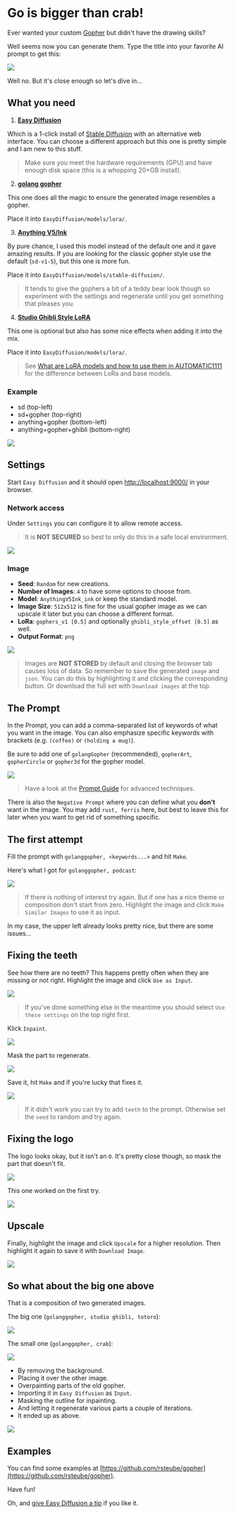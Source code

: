# Go is bigger than crab!

Ever wanted your custom [Gopher](https://go.dev/blog/gopher) but didn't have the drawing skills?

Well seems now you can generate them.
Type the title into your favorite AI prompt to get this:

![](./go-bigger-than-crab/go-bigger-than-crab.png)

Well no. But it's close enough so let's dive in...

## What you need

1. [**Easy Diffusion**](https://easydiffusion.github.io/)

Which is a 1-click install of [Stable Diffusion](https://github.com/CompVis/stable-diffusion)
 with an alternative web interface.
You can choose a different approach but this one is pretty simple and I am new to this stuff.

> Make sure you meet the hardware requirements (GPU) and have enough disk space (this is a whopping 20+GB install).

2. [**golang gopher**](https://civitai.com/models/125264?modelVersionId=136827)

This one does all the magic to ensure the generated image resembles a gopher.

Place it into `EasyDiffusion/models/lora/`.

3. [**Anything V5/Ink**](https://civitai.com/models/9409)

By pure chance, I used this model instead of the default one and it gave amazing results.
If you are looking for the classic gopher style use the default (`sd-v1-5`), but this one is more fun.

Place it into `EasyDiffusion/models/stable-diffusion/`.

> It tends to give the gophers a bit of a teddy bear look though so experiment with the settings
> and regenerate until you get something that pleases you.

4. [**Studio Ghibli Style LoRA**](https://civitai.com/models/6526?modelVersionId=7657)

This one is optional but also has some nice effects when adding it into the mix.

Place it into `EasyDiffusion/models/lora/`.

> See [What are LoRA models and how to use them in AUTOMATIC1111](https://stable-diffusion-art.com/lora/) for the difference between LoRa and base models.

### Example

- sd (top-left)
- sd+gopher (top-right)
- anything+gopher (bottom-left)
- anything+gopher+ghibli (bottom-right)

![](./go-bigger-than-crab/models.png)

## Settings

Start `Easy Diffusion` and it should open [http://localhost:9000/](http://localhost:9000/) in your browser.

### Network access

Under `Settings` you can configure it to allow remote access.

> It is **NOT SECURED** so best to only do this in a safe local environment.

![](./go-bigger-than-crab/settings-network.png)

### Image

- **Seed**: `Random` for new creations.
- **Number of Images**: `4` to have some options to choose from.
- **Model**: `AnythingV5Ink_ink` or keep the standard model.
- **Image Size**: `512x512` is fine for the usual gopher image as we can upscale it later but you can choose a different format.
- **LoRa**: `gophers_v1 [0.5]` and optionally `ghibli_style_offset [0.5]` as well.
- **Output Format**: `png`

![](./go-bigger-than-crab/settings-image.png)

> Images are **NOT STORED** by default and closing the browser tab causes loss of data.
> So remember to save the generated `image` and `json`.
> You can do this by highlighting it and clicking the corresponding button.
> Or download the full set with `Download images` at the top.

## The Prompt

In the Prompt, you can add a comma-separated list of keywords of what you want in the image.
You can also emphasize specific keywords with brackets (e.g. `(coffee)` or `(holding a mug)`).

Be sure to add one of `golangGopher` (recommended), `gopherArt`, `gopherCircle` or `gopher3d` for the gopher model.

![](./go-bigger-than-crab/prompt.png)

> Have a look at the [Prompt Guide](https://stable-diffusion-art.com/prompt-guide/) for advanced techniques.

There is also the `Negative Prompt` where you can define what you **don't** want in the image.
You may add `rust, ferris` here, but best to leave this for later when you want to get rid of something specific.

## The first attempt

Fill the prompt with `golanggopher, <keywords...>` and hit `Make`.

Here's what I got for `golanggopher, podcast`:

![](./go-bigger-than-crab/podcast-01.png)

> If there is nothing of interest try again.
> But if one has a nice theme or composition don't start from zero.
> Highlight the image and click `Make Similar Images` to use it as input.

In my case, the upper left already looks pretty nice, but there are some issues...

## Fixing the teeth

See how there are no teeth? This happens pretty often when they are missing or not right.
Highlight the image and click `Use as Input`.

![](./go-bigger-than-crab/podcast-02.png)

> If you've done something else in the meantime you should select `Use these settings` on the top right first.

Klick `Inpaint`.

![](./go-bigger-than-crab/podcast-03.png)

Mask the part to regenerate.

![](./go-bigger-than-crab/podcast-04.png)

Save it, hit `Make` and if you're lucky that fixes it.

![](./go-bigger-than-crab/podcast-05.png)

> If it didn't work you can try to add `teeth` to the prompt.
> Otherwise set the `seed` to random and try again.

## Fixing the logo

The logo looks okay, but it isn't an `O`.
It's pretty close though, so mask the part that doesn't fit.

![](./go-bigger-than-crab/podcast-06.png)

This one worked on the first try.

![](./go-bigger-than-crab/podcast-07.png)

## Upscale

Finally, highlight the image and click `Upscale` for a higher resolution.
Then highlight it again to save it with `Download Image`.

![](./go-bigger-than-crab/podcast-08.png)

## So what about the big one above

That is a composition of two generated images.

The big one (`golanggopher, studio ghibli, totoro`):

![](./go-bigger-than-crab/go-bigger.png)

The small one (`golanggopher, crab`):

![](./go-bigger-than-crab/crab.png)

- By removing the background.
- Placing it over the other image.
- Overpainting parts of the old gopher.
- Importing it in `Easy Diffusion` as `Input`.
- Masking the outline for inpainting.
- And letting it regenerate various parts a couple of iterations.
- It ended up as above.

![](./go-bigger-than-crab/composition.png)

## Examples

You can find some examples at [https://github.com/rsteube/gopher](https://github.com/rsteube/gopher).

Have fun!

Oh, and [give Easy Diffusion a tip](https://ko-fi.com/easydiffusion) if you like it.